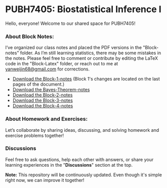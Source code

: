 # PUBH7405: Biostatistical Inference I
Hello, everyone! Welcome to our shared space for PUBH7405!

### About Block Notes:
I’ve organized our class notes and placed the PDF versions in the "Block-notes" folder. As I’m still learning statistics, there may be some mistakes in the notes. Please feel free to comment or contribute by editing the LaTeX code in the "Block-Latex" folder, or reach out to me at yanweijin68@gmail.com for corrections.
  - [Download the Block-1-notes](https://raw.githubusercontent.com/yanweijin/PUBH7405/main/Block-notes/Block1-notes-yj.pdf) (Block 1's changes are located on the last pages of the document.)
  - [Download the Bayes-Theorem-notes](https://raw.githubusercontent.com/yanweijin/PUBH7405/main/Block-notes/Bayes_yj.pdf)
  - [Download the Block-2-notes](https://raw.githubusercontent.com/yanweijin/PUBH7405/main/Block-notes/block2-yj.pdf)
  - [Download the Block-3-notes](https://raw.githubusercontent.com/yanweijin/PUBH7405/main/Block-notes/block3-yj.pdf)
  - [Download the Block-4-notes](https://raw.githubusercontent.com/yanweijin/PUBH7405/main/Block-notes/Block4-notes-yj.pdf) 

### About Homework and Exercises:
Let’s collaborate by sharing ideas, discussing, and solving homework and exercise problems together!

### Discussions
Feel free to ask questions, help each other with answers, or share your learning experiences in the "**Discussions**" section at the top.

**Note:** This repository will be continuously updated. Even though it's simple right now, we can improve it together!
